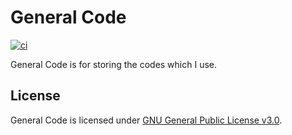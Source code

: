 # General Code
[![ci](https://github.com/ttiimmothy/general-code/actions/workflows/ci.yml/badge.svg)](https://github.com/ttiimmothy/general-code/actions/workflows/ci.yml)

General Code is for storing the codes which I use.

## License

General Code is licensed under [GNU General Public License v3.0](LICENSE).